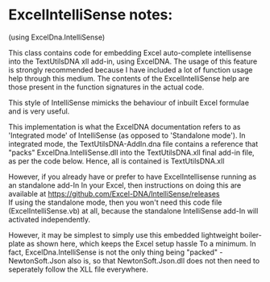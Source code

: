 # ExcelIntelliSense notes: 
(using ExcelDna.IntelliSense)

This class contains code for embedding Excel auto-complete intellisense into the TextUtilsDNA xll add-in, using ExcelDNA. The usage of this feature is strongly recommended because I have included a lot of function usage help through this medium. The contents of the ExcelIntelliSense help are those present in the function signatures in the actual code. 

This style of IntelliSense mimicks the behaviour of inbuilt Excel formulae and is very useful.

This implementation is what the ExcelDNA documentation refers to as 'Integrated mode' of IntelliSense (as opposed to 'Standalone mode'). In integrated mode, the TextUtilsDNA-AddIn.dna file contains a reference that "packs" ExcelDna.IntelliSense.dll into the TextUtilsDNA.xll final add-in file, as per the code below. Hence, all is contained is TextUtilsDNA.xll

However, if you already have or prefer to have ExcelIntellisense running as an standalone add-In In your Excel, then instructions on doing this are available at    https://github.com/Excel-DNA/IntelliSense/releases   
If using the standalone mode, then you won't need this code file (ExcelIntelliSense.vb) at all, because the standalone IntelliSense add-In will activated independently.

However, it may be simplest to simply use this embedded lightweight boiler-plate as shown here, which keeps the Excel setup hassle To a minimum. In fact, ExcelDna.IntelliSense is not the only thing being "packed" - NewtonSoft.Json also is, so that NewtonSoft.Json.dll does not then need to seperately follow the XLL file everywhere.
